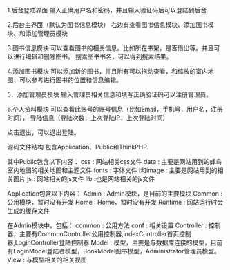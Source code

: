 1.后台登陆界面
输入正确用户名和密码，并且输入验证码后可以登陆到后台

2.后台主界面（默认为图书信息模块）
右边有查看图书信息模块、添加图书模块、和添加管理员模块

3.图书信息模块
 可以查看图书的相关信息。比如所在书架，是否借出等。并且可以进行编辑和删除图书。
搜索图书书名，可以得到搜索结果。

4.添加图书模块
可以添加新的图书，并且附有可以拖动查看，和缩放的室内地图，可以参考进行图书的位置和信息编辑。

5．添加管理员模块
输入管理员相关信息和填写正确验证码可以注册管理员。

6.个人资料模块
可以查看此账号的账号信息（比如Email，手机号，用户名，注册时间），
登陆信息（登陆次数，上次登陆IP，上次登陆时间）

点击退出，可以退出登陆。


源码文件结构
包含Application、Public和ThinkPHP.

其中Pubilc包含以下内容： 
css : 网站相关css文件
data : 主要是网站用到的蜂鸟室内地图的相关地图和主题文件
fonts : 字体文件
i和image : 主要是网站用到的相关图片
js : 网站相关的js文件
lib :也是网站相关的js文件

Application包含以下内容：
Admin : Admin模块，是目前的主要模块
Common : 公用模块，暂时没有开发
Home : Home，暂时没有开发
Runtime : 网站运行时会生成的缓存文件

 在Admin模块中，包括：
common : 公用方法
conf : 相关设置
Controller : 控制器，主要有CommonController公用控制器,indexController首页控制器,LoginController登陆控制器
Model : 模型，主要是与数据库连接的模型，目前有LoginModel登陆者模型，BookModel图书模型，Administrator管理员模型。
View : 与模型相关的相关视图
